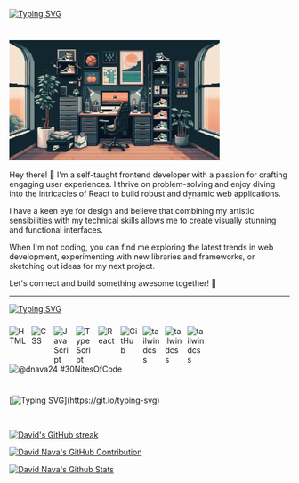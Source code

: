 [![Typing SVG](https://readme-typing-svg.demolab.com?font=Fira+Code&weight=500&size=28&duration=2000&pause=500&color=ee7d83&vCenter=true&multiline=true&random=false&width=435&height=150&lines=Welcome+To+My+Github+Space!;+My+name+is+David+Nava;A+Fronted+Developer)](https://git.io/typing-svg)
#
<img src="room.JPG" alt="room" width="75%"/>

Hey there! 👋 I'm a self-taught frontend developer with a passion for crafting engaging user experiences. I thrive on problem-solving and enjoy diving into the intricacies of React to build robust and dynamic web applications.

I have a keen eye for design and believe that combining my artistic sensibilities with my technical skills allows me to create visually stunning and functional interfaces.

When I'm not coding, you can find me exploring the latest trends in web development, experimenting with new libraries and frameworks, or sketching out ideas for my next project.

Let's connect and build something awesome together! 🚀

---

[![Typing SVG](https://readme-typing-svg.demolab.com?font=Fira+Code&size=24&duration=2000&pause=2000&color=95fcd1&random=false&width=435&lines=Languages+and+Tools)](https://git.io/typing-svg)

###

<img align="left" alt="HTML" width="30px" style="padding-right:10px;" src="https://cdn.jsdelivr.net/gh/devicons/devicon/icons/html5/html5-plain.svg" />
<img align="left" alt="CSS" width="30px" style="padding-right:10px;" src="https://cdn.jsdelivr.net/gh/devicons/devicon/icons/css3/css3-plain.svg" />
<img align="left" alt="JavaScript" width="30px" style="padding-right:10px;" src="https://cdn.jsdelivr.net/gh/devicons/devicon/icons/javascript/javascript-plain.svg" />
<img align="left" alt="TypeScript" width="30px" style="padding-right:10px;" src="https://cdn.jsdelivr.net/gh/devicons/devicon/icons/typescript/typescript-plain.svg" />
<img align="left" alt="React" width="30px" style="padding-right:10px;" src="https://cdn.jsdelivr.net/gh/devicons/devicon/icons/react/react-original.svg" />
<img align="left" alt="GitHub" width="30px" style="padding-right:10px;" src="https://cdn.jsdelivr.net/gh/devicons/devicon/icons/github/github-original.svg" />
<img  align="left" alt="tailwindcss" width="30px" style="padding-right:10px" src="https://cdn.jsdelivr.net/gh/devicons/devicon@latest/icons/tailwindcss/tailwindcss-original.svg" />
<img  align="left" alt="tailwindcss" width="30px" style="padding-right:10px" src="https://cdn.jsdelivr.net/gh/devicons/devicon@latest/icons/vitejs/vitejs-original.svg" />
<img  align="left" alt="tailwindcss" width="30px" style="padding-right:10px" src="https://cdn.jsdelivr.net/gh/devicons/devicon@latest/icons/astro/astro-original.svg" />
          

<br />

#

  ![@dnava24 #30NitesOfCode](https://www.codedex.io/api/petStatus?user=navacodes)


#
[![Typing SVG](https://readme-typing-svg.demolab.com?font=Fira+Code&size=24&duration=2000&pause=2000&color=95fcd1&random=false&width=435&lines=S+T+A+T+S;)](https://git.io/typing-svg)



<br/>

<p align="left">
  <a href="https://github.com/navacodes">
    <img src="https://github-readme-streak-stats.herokuapp.com?user=NavaCodes&theme=aura-dark&hide_border=true&border_radius=5.3&bg_color=222435)(https://git.io/streak-stats)" alt="David's GitHub streak"/>
  </a>
</p>

<p align="left">
  <a href="https://github.com/navacodes">
    <img src="http://github-profile-summary-cards.vercel.app/api/cards/profile-details?username=NavaCodes&theme=moonlight" alt="David Nava's GitHub Contribution"/>
  </a>
</p>

<a> 
    <a href="https://github.com/navacodes"><img alt="David Nava's Github Stats" src="https://denvercoder1-github-readme-stats.vercel.app/api?username=navacodes&show_icons=true&count_private=true&theme=aura_dark&hide_border=true&bg_color=222435&title_color=F85D7F&icon_color=F8D866" height="192px" width="49.5%"/></a>
  <br/>
</a>
